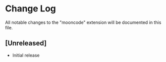 # Change Log
All notable changes to the "mooncode" extension will be documented in this file.

## [Unreleased]
- Initial release
